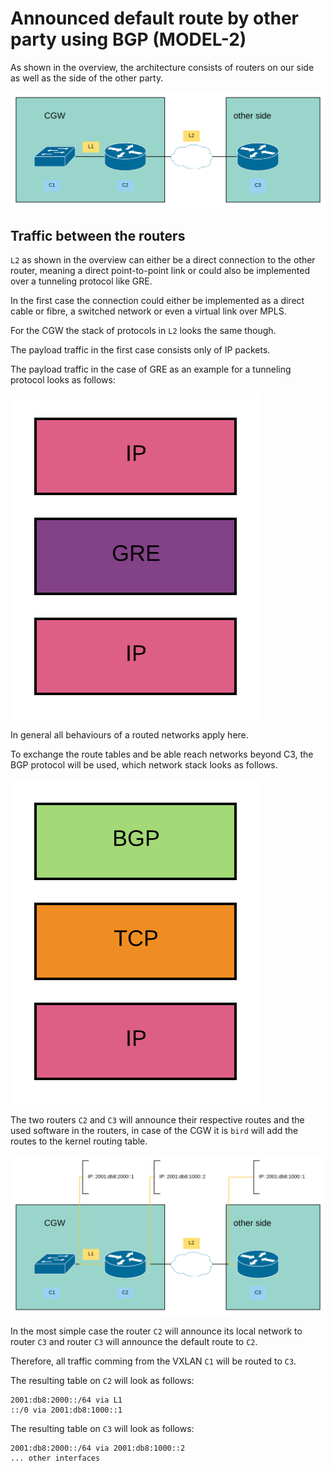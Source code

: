 # Announced default route by other party using BGP (MODEL-2)

As shown in the overview, the architecture consists of routers on our side as
well as the side of the other party.

![overview](../../resources/images/bgp-announced-routing.svg)

## Traffic between the routers

`L2` as shown in the overview can either be a direct connection to the other
router, meaning a direct point-to-point link or could also be implemented over
a tunneling protocol like GRE.

In the first case the connection could either be implemented as a direct cable
or fibre, a switched network or even a virtual link over MPLS.

For the CGW the stack of protocols in `L2` looks the same though.

The payload traffic in the first case consists only of IP packets.

The payload traffic in the case of GRE as an example for a tunneling protocol
looks as follows:

![GRE layers](../../resources/images/GRE-layers.svg)

In general all behaviours of a routed networks apply here.

To exchange the route tables and be able reach networks beyond C3, the BGP
protocol will be used, which network stack looks as follows.

![BPG layers](../../resources/images/bgp-layers.svg)

The two routers `C2` and `C3` will announce their respective routes and the
used software in the routers, in case of the CGW it is `bird` will add the
routes to the kernel routing table.

![IPs and routes](../../resources/images/bgp-announced-routing-with-ip.svg)

In the most simple case the router `C2` will announce its local network to
router `C3` and router `C3` will announce the default route to `C2`.

Therefore, all traffic comming from the VXLAN `C1` will be routed to `C3`.

The resulting table on `C2` will look as follows:

```
2001:db8:2000::/64 via L1
::/0 via 2001:db8:1000::1
```

The resulting table on `C3` will look as follows:

```
2001:db8:2000::/64 via 2001:db8:1000::2
... other interfaces
```
